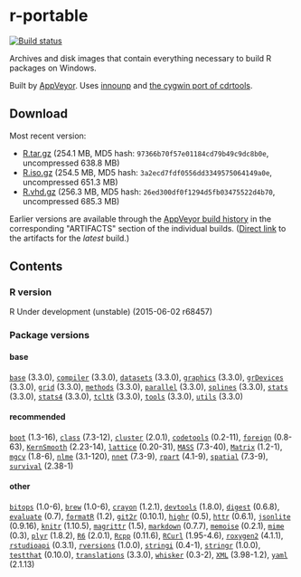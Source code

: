 
r-portable 
==========
[![Build status](https://ci.appveyor.com/api/projects/status/w016xch3qm00msde/branch/master)](https://ci.appveyor.com/project/krlmlr/r-portable/branch/master)

Archives and disk images that contain everything necessary to build R packages on Windows.

Built by [AppVeyor](http://www.appveyor.com/). Uses [innounp](http://innounp.sourceforge.net/) and [the cygwin port of cdrtools](http://www.student.tugraz.at/thomas.plank/index_en.html).

## Download

Most recent version:

- [R.tar.gz](https://rportable.blob.core.windows.net/r-portable/master/R.tar.gz) (254.1 MB, MD5 hash: `97366b70f57e01184cd79b49c9dc8b0e`, uncompressed 638.8 MB)
- [R.iso.gz](https://rportable.blob.core.windows.net/r-portable/master/R.iso.gz) (254.5 MB, MD5 hash: `3a2ecd7fdf0556dd3349575064149a0e`, uncompressed 651.3 MB)
- [R.vhd.gz](https://rportable.blob.core.windows.net/r-portable/master/R.vhd.gz) (256.3 MB, MD5 hash: `26ed300df0f1294d5fb03475522d4b70`, uncompressed 685.3 MB)

Earlier versions are available through the [AppVeyor build history](https://ci.appveyor.com/project/krlmlr/r-portable/history) in the corresponding "ARTIFACTS" section of the individual builds.  ([Direct link](https://ci.appveyor.com/project/krlmlr/r-portable/build/artifacts) to the artifacts for the *latest* build.)

## Contents

### R version

R Under development (unstable) (2015-06-02 r68457)

### Package versions

####  base 
[`base`](http://cran.r-project.org/package=base) (3.3.0),
[`compiler`](http://cran.r-project.org/package=compiler) (3.3.0),
[`datasets`](http://cran.r-project.org/package=datasets) (3.3.0),
[`graphics`](http://cran.r-project.org/package=graphics) (3.3.0),
[`grDevices`](http://cran.r-project.org/package=grDevices) (3.3.0),
[`grid`](http://cran.r-project.org/package=grid) (3.3.0),
[`methods`](http://cran.r-project.org/package=methods) (3.3.0),
[`parallel`](http://cran.r-project.org/package=parallel) (3.3.0),
[`splines`](http://cran.r-project.org/package=splines) (3.3.0),
[`stats`](http://cran.r-project.org/package=stats) (3.3.0),
[`stats4`](http://cran.r-project.org/package=stats4) (3.3.0),
[`tcltk`](http://cran.r-project.org/package=tcltk) (3.3.0),
[`tools`](http://cran.r-project.org/package=tools) (3.3.0),
[`utils`](http://cran.r-project.org/package=utils) (3.3.0) 
####  recommended 
[`boot`](http://cran.r-project.org/package=boot) (1.3-16),
[`class`](http://cran.r-project.org/package=class) (7.3-12),
[`cluster`](http://cran.r-project.org/package=cluster) (2.0.1),
[`codetools`](http://cran.r-project.org/package=codetools) (0.2-11),
[`foreign`](http://cran.r-project.org/package=foreign) (0.8-63),
[`KernSmooth`](http://cran.r-project.org/package=KernSmooth) (2.23-14),
[`lattice`](http://cran.r-project.org/package=lattice) (0.20-31),
[`MASS`](http://cran.r-project.org/package=MASS) (7.3-40),
[`Matrix`](http://cran.r-project.org/package=Matrix) (1.2-1),
[`mgcv`](http://cran.r-project.org/package=mgcv) (1.8-6),
[`nlme`](http://cran.r-project.org/package=nlme) (3.1-120),
[`nnet`](http://cran.r-project.org/package=nnet) (7.3-9),
[`rpart`](http://cran.r-project.org/package=rpart) (4.1-9),
[`spatial`](http://cran.r-project.org/package=spatial) (7.3-9),
[`survival`](http://cran.r-project.org/package=survival) (2.38-1) 
####  other 
[`bitops`](http://cran.r-project.org/package=bitops) (1.0-6),
[`brew`](http://cran.r-project.org/package=brew) (1.0-6),
[`crayon`](http://cran.r-project.org/package=crayon) (1.2.1),
[`devtools`](http://cran.r-project.org/package=devtools) (1.8.0),
[`digest`](http://cran.r-project.org/package=digest) (0.6.8),
[`evaluate`](http://cran.r-project.org/package=evaluate) (0.7),
[`formatR`](http://cran.r-project.org/package=formatR) (1.2),
[`git2r`](http://cran.r-project.org/package=git2r) (0.10.1),
[`highr`](http://cran.r-project.org/package=highr) (0.5),
[`httr`](http://cran.r-project.org/package=httr) (0.6.1),
[`jsonlite`](http://cran.r-project.org/package=jsonlite) (0.9.16),
[`knitr`](http://cran.r-project.org/package=knitr) (1.10.5),
[`magrittr`](http://cran.r-project.org/package=magrittr) (1.5),
[`markdown`](http://cran.r-project.org/package=markdown) (0.7.7),
[`memoise`](http://cran.r-project.org/package=memoise) (0.2.1),
[`mime`](http://cran.r-project.org/package=mime) (0.3),
[`plyr`](http://cran.r-project.org/package=plyr) (1.8.2),
[`R6`](http://cran.r-project.org/package=R6) (2.0.1),
[`Rcpp`](http://cran.r-project.org/package=Rcpp) (0.11.6),
[`RCurl`](http://cran.r-project.org/package=RCurl) (1.95-4.6),
[`roxygen2`](http://cran.r-project.org/package=roxygen2) (4.1.1),
[`rstudioapi`](http://cran.r-project.org/package=rstudioapi) (0.3.1),
[`rversions`](http://cran.r-project.org/package=rversions) (1.0.0),
[`stringi`](http://cran.r-project.org/package=stringi) (0.4-1),
[`stringr`](http://cran.r-project.org/package=stringr) (1.0.0),
[`testthat`](http://cran.r-project.org/package=testthat) (0.10.0),
[`translations`](http://cran.r-project.org/package=translations) (3.3.0),
[`whisker`](http://cran.r-project.org/package=whisker) (0.3-2),
[`XML`](http://cran.r-project.org/package=XML) (3.98-1.2),
[`yaml`](http://cran.r-project.org/package=yaml) (2.1.13) 
